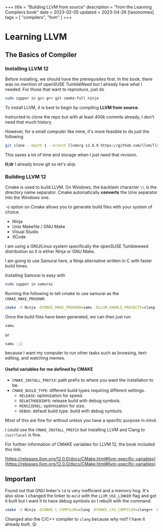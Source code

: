 +++
title = "Building LLVM from source"
description = "from the Learning Compilers book"
date = 2023-02-05
updated = 2023-04-26
[taxonomies]
tags = [
  "compilers",
  "llvm"
]
+++

# Learning LLVM

## The Basics of Compiler

### Installing LLVM 12

Before installing, we should have the prerequisites first. In the book, there was no mention of
openSUSE TumbleWeed but I already have what I needed. For those that want to reproduce, just do

```sh
sudo zypper in gcc g++ git cmake-full ninja
```

To install LLVM, it is best to begin by compiling **LLVM from source**.

Instructed to clone the repo but with at least 400k commits already, I don't need
that much history.

However, for a small computer like mine, it's more feasible to do just the following

```sh
git clone --depth 1 --branch llvmorg-12.0.0 https://github.com/llvm/llvm-project.git
```

This saves a lot of time and storage when I just need that revision.

**tl;dr** I already know git so let's skip.

### Building LLVM 12

Cmake is used to build LLVM. On Windows, the backlash character `\\` is the directory
name separator. Cmake automatically **converts** the Unix separator into the Windows one.

`-G` option on Cmake allows you to generate build files with your system of choice.

- Ninja
- Unix Makefile / GNU Make
- Visual Studio
- XCode

I am using a GNU/Linux system specifically the openSUSE Tumbleweed distribution so it is either
Ninja or GNU Make.

I am going to use Samurai here, a Ninja alternative written in C with faster build times.

Installing Samurai is easy with

```sh
sudo zypper in samurai
```

Running the following to tell cmake to use samurai as the `CMAKE_MAKE_PROGRAM`.

```sh
cmake -G Ninja -DCMAKE_MAKE_PROGRAM=samu -DLLVM_ENABLE_PROJECTS=clang -DLLVM_CCACHE_BUILD=1 ../llvm
```

Once the build files have been generated, we can then just run 

```sh
samu
```

or

```sh
samu -j2
```

because I want my computer to run other tasks such as browsing, text-editing, and
watching memes.

#### Useful variables for me defined by CMAKE

- `CMAKE_INSTALL_PREFIX`: path prefix to where you want the installation to be.
- `CMAKE_BUILD_TYPE`: different build types requiring different settings.
  - `RELEASE`: optimization for speed.
  - `RELWITHDEBINFO`: release build with debug symbols.
  - `MINSIZEREL`: optimization for size.
  - `DEBUG`: default build type. build with debug symbols.

Most of this are fine for without unless you have a specific purpose in mind.

I could use the `CMAKE_INSTALL_PREFIX` but installing LLVM and Clang to `/usr/local` is fine.

For further information of CMAKE variables for LLVM 12, the book included this link:

[https://releases.llvm.org/12.0.0/docs/CMake.html#llvm-specific-variables](https://releases.llvm.org/12.0.0/docs/CMake.html#llvm-specific-variables)

## Important

Found out that GNU linker's `ld` is very inefficient and a memory hog. It's also slow. I changed the linker to `mold` with the `LLVM_USE_LINKER` flag and got
it built but I want it to have debug symbols so I rebuilt with the command:

```sh
cmake -G Ninja -DCMAKE_C_COMPILER=clang -DCMAKE_CXX_COMPILER=clang++ -DCMAKE_MAKE_PROGRAM=samu -DCMAKE_BUILD_TYPE=RelWithDebInfo -DLLVM_USE_LINKER=mold -D LLVM_ENABLE_PROJECTS=clang -DLLVM_CCACHE_BUILD=1 ../llvm
```

Changed also the C/C++ compiler to `clang` because why not? I have it already built. 😛


